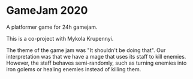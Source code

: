 # GameJam 2020
 A platformer game for 24h gamejam.

This is a co-project with Mykola Krupennyi.

The theme of the game jam was "It shouldn't be doing that". Our interpretation was that we have a mage that uses its staff to kill enemies. However, the staff behaves semi-randomly, such as turning enemies into iron golems or healing enemies instead of killing them. 
